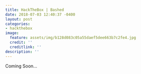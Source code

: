 ```yaml
---
title: HackTheBox | Bashed
date: 2018-07-03 12:40:37 -0400
layout: post
categories:
- hackthebox
image:
  feature: assets/img/b128d083c05a55daef5dee663b7c2fe4.jpg
  credit: ''
  creditlink: ''
description: ''
---
```

Coming Soon...